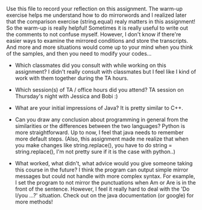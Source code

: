 Use this file to record your reflection on this assignment.
The warm-up exercise helps me understand how to do mirrorwords and I realized later that the comparison exercise (string.equal) realy matters in this assignment! So the warm-up is really helpful!
Sometimes it is really useful to write out the comments to not confuse myself.
However, I don't know if there're easier ways to examine the mirrored conditions and store the transcripts.
And more and more situations would come up to your mind when you think of the samples, and then you need to modify your codes...

- Which classmates did you consult with while working on this assignment?
I didn't really consult with classmates but I feel like I kind of work with them together during the TA hours.
- Which session(s) of TA / office hours did you attend?
TA session on Thursday's night with Jessica and Bobi :)

- What are your initial impressions of Java?
It is pretty similar to C++.

- Can you draw any conclusion about programming in general from the similarities or the differences between the two languages?
Python is more straightforward.
Up to now, I feel that java needs to remember more default steps. (Also, this assignment made me realize that when you make changes like string.replace(), you have to do string = string.replace(), I'm not pretty sure if it is the case with python..)

- What worked, what didn't, what advice would you give someone taking this course in the future?
I think the program can output simple mirror messages but could not handle with more complex syntax. For example, I set the program to not mirror the punctuations when Am or Are is in the front of the sentence. However, I feel it really hard to deal with the 'Do I/you ...?' situation.
Check out on the java documentation (or google) for more methods!